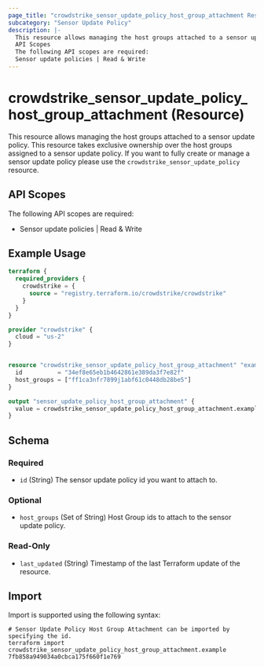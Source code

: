 ```yaml
---
page_title: "crowdstrike_sensor_update_policy_host_group_attachment Resource - crowdstrike"
subcategory: "Sensor Update Policy"
description: |-
  This resource allows managing the host groups attached to a sensor update policy. This resource takes exclusive ownership over the host groups assigned to a sensor update policy. If you want to fully create or manage a sensor update policy please use the crowdstrike_sensor_update_policy resource.
  API Scopes
  The following API scopes are required:
  Sensor update policies | Read & Write
---
```


# crowdstrike_sensor_update_policy_host_group_attachment (Resource)

This resource allows managing the host groups attached to a sensor update policy. This resource takes exclusive ownership over the host groups assigned to a sensor update policy. If you want to fully create or manage a sensor update policy please use the `crowdstrike_sensor_update_policy` resource.

## API Scopes

The following API scopes are required:

- Sensor update policies | Read & Write


## Example Usage

```terraform
terraform {
  required_providers {
    crowdstrike = {
      source = "registry.terraform.io/crowdstrike/crowdstrike"
    }
  }
}

provider "crowdstrike" {
  cloud = "us-2"
}


resource "crowdstrike_sensor_update_policy_host_group_attachment" "example" {
  id          = "34ef8e65eb1b4642861e389da3f7e82f"
  host_groups = ["ff1ca3nfr7899j1abf61c0448db28be5"]
}

output "sensor_update_policy_host_group_attachment" {
  value = crowdstrike_sensor_update_policy_host_group_attachment.example
}
```

<!-- schema generated by tfplugindocs -->
## Schema

### Required

- `id` (String) The sensor update policy id you want to attach to.

### Optional

- `host_groups` (Set of String) Host Group ids to attach to the sensor update policy.

### Read-Only

- `last_updated` (String) Timestamp of the last Terraform update of the resource.

## Import

Import is supported using the following syntax:

```shell
# Sensor Update Policy Host Group Attachment can be imported by specifying the id.
terraform import crowdstrike_sensor_update_policy_host_group_attachment.example 7fb858a949034a0cbca175f660f1e769
```

